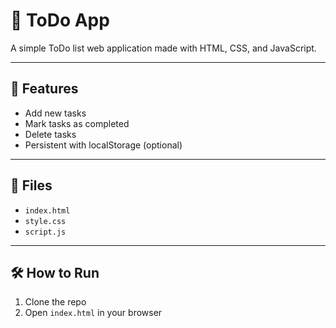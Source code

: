 # 📝 ToDo App

A simple ToDo list web application made with HTML, CSS, and JavaScript.

---

## 🚀 Features

- Add new tasks
- Mark tasks as completed
- Delete tasks
- Persistent with localStorage (optional)

---

## 📂 Files

- `index.html`
- `style.css`
- `script.js`
  
---

## 🛠️ How to Run

1. Clone the repo
2. Open `index.html` in your browser
